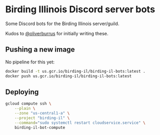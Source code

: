 Birding Illinois Discord server bots
====================================

Some Discord bots for the Birding Illinois server/guild.

Kudos to [@oliverburrus](https://github.com/oliverburrus/) for initially writing these.

Pushing a new image
-------------------

No pipeline for this yet:

```sh
docker build -t us.gcr.io/birding-il/birding-il-bots:latest .
docker push us.gcr.io/birding-il/birding-il-bots:latest
```

Deploying
---------

```sh
gcloud compute ssh \
    --plain \
    --zone "us-central1-a" \
    --project "birding-il" \
    --command="sudo systemctl restart cloudservice.service" \
    birding-il-bot-compute
```
